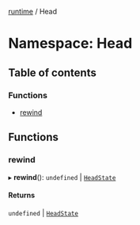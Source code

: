 [runtime](../overview.md) / Head

# Namespace: Head

## Table of contents

### Functions

- [rewind](Head.md#rewind)

## Functions

### rewind

▸ **rewind**(): `undefined` \| [`HeadState`](internal_.md#headstate)

#### Returns

`undefined` \| [`HeadState`](internal_.md#headstate)
